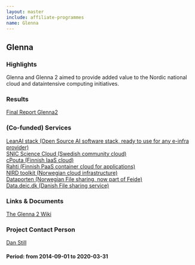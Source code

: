 ```yaml
---
layout: master
include: affiliate-programmes
name: Glenna
---
```


## Glenna

### Highlights

Glenna and Glenna 2 aimed to provide added value to the Nordic national cloud and dataintensive computing initiatives.
 
### Results
[Final Report Glenna2](https://wiki.neic.no/wiki/File:Glenna2_Final_Report_V1.1.pdf) <br/>
 
### (Co-funded) Services
[LeanAI stack (Open Source AI software stack, ready to use for any e-infra provider)](https://github.com/leanaiorg/leanaistack) <br/>
[SNIC Science Cloud (Swedish community cloud)](https://cloud.snic.se/) <br/>
[cPouta (Finnish IaaS cloud)](https://research.csc.fi/-/cpouta) <br/>
[Rahti (Finnish PaaS container cloud for applications)](https://research.csc.fi/en/-/rahti) <br/>
[NIRD toolkit (Norwegian cloud infrastructure)](https://www.sigma2.no/nird-toolkit) <br/>
[Dataporten (Norwegian File sharing, now part of Feide)](https://www.feide.no/tilgjengelige-tjenester?id=2073300) <br/>
[Data.deic.dk (Danish File sharing service)](http://https://data.deic.dk)
 
### Links & Documents
[The Glenna 2 Wiki](https://wiki.neic.no/wiki/Glenna2)


### Project Contact Person
[Dan Still](https://neic.no/people/dan-still/)

#### Period: from 2014-09-01 to 2020-03-31
